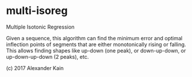 # multi-isoreg
Multiple Isotonic Regression

Given a sequence, this algorithm can find the minimum error and optimal inflection points of segments that are either monotonically rising or falling.
This allows finding shapes like up-down (one peak), or down-up-down, or up-down-up-down (2 peaks), etc.

(c) 2017 Alexander Kain
